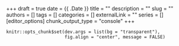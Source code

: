 +++ 
draft = true
date = {{ .Date }}
title = ""
description = ""
slug = ""
authors = []
tags = []
categories = []
externalLink = ""
series = []
[editor_options]
chunk_output_type = "console"
+++


```{r setup, include = FALSE}
knitr::opts_chunk$set(dev.args = list(bg = "transparent"), 
                      fig.align = "center", message = FALSE)
```
